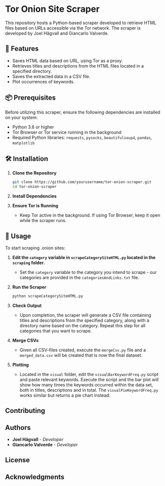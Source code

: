 # Tor Onion Site Scraper 

This repository hosts a Python-based scraper developed to retrieve HTML files based on URLs accessible via the Tor network. The scraper is developed by Joel Hägvall and Giancarlo Valverde.

## 📝 Features

- Saves HTML data based on URL, using Tor as a proxy.
- Retrieves titles and descriptions from the HTML files located in a specified directory.
- Saves the extracted data in a CSV file.
- Plot occurrences of keywords.

## 📦 Prerequisites

Before utilizing this scraper, ensure the following dependencies are installed on your system:
- Python 3.6 or higher
- Tor Browser or Tor service running in the background
- Required Python libraries: `requests`, `pysocks`, `beautifulsoup4`, `pandas`, `matplotlib`

## 🛠️ Installation

1. **Clone the Repository**

    ```bash
    git clone https://github.com/yourusername/tor-onion-scraper.git
    cd tor-onion-scraper
    ```

2. **Install Dependencies**


3. **Ensure Tor is Running**

    - Keep Tor active in the background. If using Tor Browser, keep it open while the scraper runs.

## 🚀 Usage

To start scraping .onion sites:

1. **Edit the `category` variable in `scrapeCategorySiteHTML.py` located in the `scraping` folder.**
    - Set the `category` variable to the category you intend to scrape - our categories are provided in the `categoriesAndLinks.txt` file.

2. **Run the Scraper**

    ```bash
    python scrapeCategorySiteHTML.py
    ```

3. **Check Output**

    - Upon completion, the scraper will generate a CSV file containing titles and descriptions from the specified category, along with a directory name based on the category. Repeat this step for all categories that you want to scrape.

4. **Merge CSVs**
    - Given all CSV-files created, execute the `mergeCsv.py` file and a `merged_data.csv` will be created that is now the final dataset.
  
5. **Plotting**
   - Located in the `visual` folder, edit the `visualBarKeywordFreq.py` script and paste relevant keywords. Execute the script and the bar plot will show how many times the keywords occurred within the data set, both in titles, descriptions and in total. The `visualPieKeywordFreq.py` works similar but returns a pie chart instead.

## Contributing



## Authors

- **Joel Hägvall** - _Developer_
- **Giancarlo Valverde** - _Developer_

## License



## Acknowledgments


